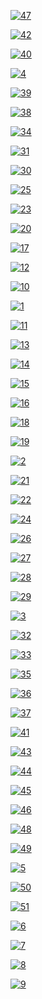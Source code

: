 [![47](https://github.com/mamaj/cnn-featurevis-ece421/raw/master/student_results/anonymous/47.png)](https://github.com/mamaj/cnn-featurevis-ece421/raw/master/student_results/anonymous/47.png)

[![42](https://github.com/mamaj/cnn-featurevis-ece421/raw/master/student_results/anonymous/42.png)](https://github.com/mamaj/cnn-featurevis-ece421/raw/master/student_results/anonymous/42.png)

[![40](https://github.com/mamaj/cnn-featurevis-ece421/raw/master/student_results/anonymous/40.png)](https://github.com/mamaj/cnn-featurevis-ece421/raw/master/student_results/anonymous/40.png)

[![4](https://github.com/mamaj/cnn-featurevis-ece421/raw/master/student_results/anonymous/4.png)](https://github.com/mamaj/cnn-featurevis-ece421/raw/master/student_results/anonymous/4.png)

[![39](https://github.com/mamaj/cnn-featurevis-ece421/raw/master/student_results/anonymous/39.png)](https://github.com/mamaj/cnn-featurevis-ece421/raw/master/student_results/anonymous/39.png)

[![38](https://github.com/mamaj/cnn-featurevis-ece421/raw/master/student_results/anonymous/38.png)](https://github.com/mamaj/cnn-featurevis-ece421/raw/master/student_results/anonymous/38.png)

[![34](https://github.com/mamaj/cnn-featurevis-ece421/raw/master/student_results/anonymous/34.png)](https://github.com/mamaj/cnn-featurevis-ece421/raw/master/student_results/anonymous/34.png)

[![31](https://github.com/mamaj/cnn-featurevis-ece421/raw/master/student_results/anonymous/31.png)](https://github.com/mamaj/cnn-featurevis-ece421/raw/master/student_results/anonymous/31.png)

[![30](https://github.com/mamaj/cnn-featurevis-ece421/raw/master/student_results/anonymous/30.png)](https://github.com/mamaj/cnn-featurevis-ece421/raw/master/student_results/anonymous/30.png)

[![25](https://github.com/mamaj/cnn-featurevis-ece421/raw/master/student_results/anonymous/25.png)](https://github.com/mamaj/cnn-featurevis-ece421/raw/master/student_results/anonymous/25.png)

[![23](https://github.com/mamaj/cnn-featurevis-ece421/raw/master/student_results/anonymous/23.png)](https://github.com/mamaj/cnn-featurevis-ece421/raw/master/student_results/anonymous/23.png)

[![20](https://github.com/mamaj/cnn-featurevis-ece421/raw/master/student_results/anonymous/20.png)](https://github.com/mamaj/cnn-featurevis-ece421/raw/master/student_results/anonymous/20.png)

[![17](https://github.com/mamaj/cnn-featurevis-ece421/raw/master/student_results/anonymous/17.png)](https://github.com/mamaj/cnn-featurevis-ece421/raw/master/student_results/anonymous/17.png)

[![12](https://github.com/mamaj/cnn-featurevis-ece421/raw/master/student_results/anonymous/12.png)](https://github.com/mamaj/cnn-featurevis-ece421/raw/master/student_results/anonymous/12.png)

[![10](https://github.com/mamaj/cnn-featurevis-ece421/raw/master/student_results/anonymous/10.png)](https://github.com/mamaj/cnn-featurevis-ece421/raw/master/student_results/anonymous/10.png)

[![1](https://github.com/mamaj/cnn-featurevis-ece421/raw/master/student_results/anonymous/1.png)](https://github.com/mamaj/cnn-featurevis-ece421/raw/master/student_results/anonymous/1.png)

[![11](https://github.com/mamaj/cnn-featurevis-ece421/raw/master/student_results/anonymous/11.png)](https://github.com/mamaj/cnn-featurevis-ece421/raw/master/student_results/anonymous/11.png)

[![13](https://github.com/mamaj/cnn-featurevis-ece421/raw/master/student_results/anonymous/13.png)](https://github.com/mamaj/cnn-featurevis-ece421/raw/master/student_results/anonymous/13.png)

[![14](https://github.com/mamaj/cnn-featurevis-ece421/raw/master/student_results/anonymous/14.png)](https://github.com/mamaj/cnn-featurevis-ece421/raw/master/student_results/anonymous/14.png)

[![15](https://github.com/mamaj/cnn-featurevis-ece421/raw/master/student_results/anonymous/15.png)](https://github.com/mamaj/cnn-featurevis-ece421/raw/master/student_results/anonymous/15.png)

[![16](https://github.com/mamaj/cnn-featurevis-ece421/raw/master/student_results/anonymous/16.png)](https://github.com/mamaj/cnn-featurevis-ece421/raw/master/student_results/anonymous/16.png)

[![18](https://github.com/mamaj/cnn-featurevis-ece421/raw/master/student_results/anonymous/18.png)](https://github.com/mamaj/cnn-featurevis-ece421/raw/master/student_results/anonymous/18.png)

[![19](https://github.com/mamaj/cnn-featurevis-ece421/raw/master/student_results/anonymous/19.png)](https://github.com/mamaj/cnn-featurevis-ece421/raw/master/student_results/anonymous/19.png)

[![2](https://github.com/mamaj/cnn-featurevis-ece421/raw/master/student_results/anonymous/2.png)](https://github.com/mamaj/cnn-featurevis-ece421/raw/master/student_results/anonymous/2.png)

[![21](https://github.com/mamaj/cnn-featurevis-ece421/raw/master/student_results/anonymous/21.png)](https://github.com/mamaj/cnn-featurevis-ece421/raw/master/student_results/anonymous/21.png)

[![22](https://github.com/mamaj/cnn-featurevis-ece421/raw/master/student_results/anonymous/22.png)](https://github.com/mamaj/cnn-featurevis-ece421/raw/master/student_results/anonymous/22.png)

[![24](https://github.com/mamaj/cnn-featurevis-ece421/raw/master/student_results/anonymous/24.png)](https://github.com/mamaj/cnn-featurevis-ece421/raw/master/student_results/anonymous/24.png)

[![26](https://github.com/mamaj/cnn-featurevis-ece421/raw/master/student_results/anonymous/26.png)](https://github.com/mamaj/cnn-featurevis-ece421/raw/master/student_results/anonymous/26.png)

[![27](https://github.com/mamaj/cnn-featurevis-ece421/raw/master/student_results/anonymous/27.png)](https://github.com/mamaj/cnn-featurevis-ece421/raw/master/student_results/anonymous/27.png)

[![28](https://github.com/mamaj/cnn-featurevis-ece421/raw/master/student_results/anonymous/28.png)](https://github.com/mamaj/cnn-featurevis-ece421/raw/master/student_results/anonymous/28.png)

[![29](https://github.com/mamaj/cnn-featurevis-ece421/raw/master/student_results/anonymous/29.png)](https://github.com/mamaj/cnn-featurevis-ece421/raw/master/student_results/anonymous/29.png)

[![3](https://github.com/mamaj/cnn-featurevis-ece421/raw/master/student_results/anonymous/3.png)](https://github.com/mamaj/cnn-featurevis-ece421/raw/master/student_results/anonymous/3.png)

[![32](https://github.com/mamaj/cnn-featurevis-ece421/raw/master/student_results/anonymous/32.png)](https://github.com/mamaj/cnn-featurevis-ece421/raw/master/student_results/anonymous/32.png)

[![33](https://github.com/mamaj/cnn-featurevis-ece421/raw/master/student_results/anonymous/33.png)](https://github.com/mamaj/cnn-featurevis-ece421/raw/master/student_results/anonymous/33.png)

[![35](https://github.com/mamaj/cnn-featurevis-ece421/raw/master/student_results/anonymous/35.png)](https://github.com/mamaj/cnn-featurevis-ece421/raw/master/student_results/anonymous/35.png)

[![36](https://github.com/mamaj/cnn-featurevis-ece421/raw/master/student_results/anonymous/36.png)](https://github.com/mamaj/cnn-featurevis-ece421/raw/master/student_results/anonymous/36.png)

[![37](https://github.com/mamaj/cnn-featurevis-ece421/raw/master/student_results/anonymous/37.png)](https://github.com/mamaj/cnn-featurevis-ece421/raw/master/student_results/anonymous/37.png)

[![41](https://github.com/mamaj/cnn-featurevis-ece421/raw/master/student_results/anonymous/41.png)](https://github.com/mamaj/cnn-featurevis-ece421/raw/master/student_results/anonymous/41.png)

[![43](https://github.com/mamaj/cnn-featurevis-ece421/raw/master/student_results/anonymous/43.png)](https://github.com/mamaj/cnn-featurevis-ece421/raw/master/student_results/anonymous/43.png)

[![44](https://github.com/mamaj/cnn-featurevis-ece421/raw/master/student_results/anonymous/44.png)](https://github.com/mamaj/cnn-featurevis-ece421/raw/master/student_results/anonymous/44.png)
  
[![45](https://github.com/mamaj/cnn-featurevis-ece421/raw/master/student_results/anonymous/45.png)](https://github.com/mamaj/cnn-featurevis-ece421/raw/master/student_results/anonymous/45.png)

[![46](https://github.com/mamaj/cnn-featurevis-ece421/raw/master/student_results/anonymous/46.png)](https://github.com/mamaj/cnn-featurevis-ece421/raw/master/student_results/anonymous/46.png)

[![48](https://github.com/mamaj/cnn-featurevis-ece421/raw/master/student_results/anonymous/48.png)](https://github.com/mamaj/cnn-featurevis-ece421/raw/master/student_results/anonymous/48.png)

[![49](https://github.com/mamaj/cnn-featurevis-ece421/raw/master/student_results/anonymous/49.png)](https://github.com/mamaj/cnn-featurevis-ece421/raw/master/student_results/anonymous/49.png)

[![5](https://github.com/mamaj/cnn-featurevis-ece421/raw/master/student_results/anonymous/5.png)](https://github.com/mamaj/cnn-featurevis-ece421/raw/master/student_results/anonymous/5.png)

[![50](https://github.com/mamaj/cnn-featurevis-ece421/raw/master/student_results/anonymous/50.png)](https://github.com/mamaj/cnn-featurevis-ece421/raw/master/student_results/anonymous/50.png)

[![51](https://github.com/mamaj/cnn-featurevis-ece421/raw/master/student_results/anonymous/51.png)](https://github.com/mamaj/cnn-featurevis-ece421/raw/master/student_results/anonymous/51.png)

[![6](https://github.com/mamaj/cnn-featurevis-ece421/raw/master/student_results/anonymous/6.png)](https://github.com/mamaj/cnn-featurevis-ece421/raw/master/student_results/anonymous/6.png)

[![7](https://github.com/mamaj/cnn-featurevis-ece421/raw/master/student_results/anonymous/7.png)](https://github.com/mamaj/cnn-featurevis-ece421/raw/master/student_results/anonymous/7.png)

[![8](https://github.com/mamaj/cnn-featurevis-ece421/raw/master/student_results/anonymous/8.png)](https://github.com/mamaj/cnn-featurevis-ece421/raw/master/student_results/anonymous/8.png)

[![9](https://github.com/mamaj/cnn-featurevis-ece421/raw/master/student_results/anonymous/9.png)](https://github.com/mamaj/cnn-featurevis-ece421/raw/master/student_results/anonymous/9.png)
